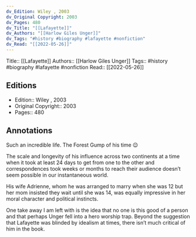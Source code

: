 ```yaml
---
dv_Edition: Wiley , 2003
dv_Original Copyright: 2003
dv_Pages: 480
dv_Title: "[[Lafayette]]"
dv_Authors: "[[Harlow Giles Unger]]"
dv_Tags: "#history #biography #lafayette #nonfiction"
dv_Read: "[[2022-05-26]]"
---
```

Title:: [[Lafayette]]
Authors:: [[Harlow Giles Unger]]
Tags:: #history #biography #lafayette #nonfiction 
Read:: [[2022-05-26]]

## Editions
- Edition:: Wiley , 2003
- Original Copyright:: 2003
- Pages:: 480

## Annotations

Such an incredible life. The Forest Gump of his time 😉   
  
The scale and longevity of his influence across two continents at a time when it took at least 24 days to get from one to the other and correspondences took weeks or months to reach their audience doesn’t seem possible in our instantaneous world.   
  
His wife Adrienne, whom he was arranged to marry when she was 12 but her mom insisted they wait until she was 14, was equally impressive in her moral character and political instincts.   
  
One take away I am left with is the idea that no one is this good of a person and that perhaps Unger fell into a hero worship trap. Beyond the suggestion that Lafayette was blinded by idealism at times, there isn’t much critical of him in the book.
